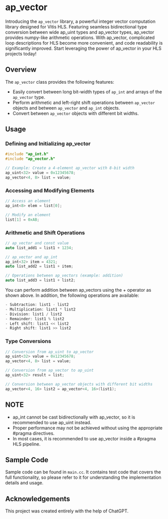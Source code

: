 # ap_vector

Introducing the `ap_vector` library, a powerful integer vector computation library designed for Vitis HLS. Featuring seamless bidirectional type conversion between wide ap_uint types and ap_vector types, ap_vector provides numpy-like arithmetic operations. With ap_vector, complicated loop descriptions for HLS become more convenient, and code readability is significantly improved. Start leveraging the power of ap_vector in your HLS projects today!

## Overview

The `ap_vector` class provides the following features:

- Easily convert between long bit-width types of `ap_int` and arrays of the `ap_vector` type.
- Perform arithmetic and left-right shift operations between `ap_vector` objects and between `ap_vector` and `ap_int` objects.
- Convert between `ap_vector` objects with different bit widths.

## Usage

### Defining and Initializing ap_vector

```c++
#include "ap_int.h"
#include "ap_vector.h"

// Example: Create a 4-element ap_vector with 8-bit width
ap_uint<32> value = 0x12345678;
ap_vector<4, 8> list = value;
```

### Accessing and Modifying Elements

```c++
// Access an element
ap_int<8> elem = list[0];

// Modify an element
list[1] = 0xAB;
```

### Arithmetic and Shift Operations

```c++
// ap_vector and const value
auto list_add1 = list1 + 1234;

// ap_vector and ap_int
ap_int<32> item = 4321;
auto list_add2 = list1 + item;

// Operations between ap_vectors (example: addition)
auto list_add3 = list1 + list2;
```


You can perform addition between ap_vectors using the + operator as shown above.
In addition, the following operations are available:
```c++
- Subtraction: list1 - list2
- Multiplication: list1 * list2
- Division: list1 / list2
- Remainder: list1 % list2
- Left shift: list1 << list2
- Right shift: list1 >> list2
```

### Type Conversions

```c++
// Conversion from ap_uint to ap_vector
ap_uint<32> value = 0x12345678;
ap_vector<4, 8> list = value;

// Conversion from ap_vector to ap_uint
ap_uint<32> result = list;

// Conversion between ap_vector objects with different bit widths
ap_vector<4, 16> list2 = ap_vector<4, 16>(list1);
```


## NOTE
- ap_int cannot be cast bidirectionally with ap_vector, so it is recommended to use ap_uint instead.
- Proper performance may not be achieved without using the appropriate #pragma directives.
- In most cases, it is recommended to use ap_vector inside a #pragma HLS pipeline.

## Sample Code

Sample code can be found in `main.cc`. It contains test code that covers the full functionality, so please refer to it for understanding the implementation details and usage.


## Acknowledgements

This project was created entirely with the help of ChatGPT.
